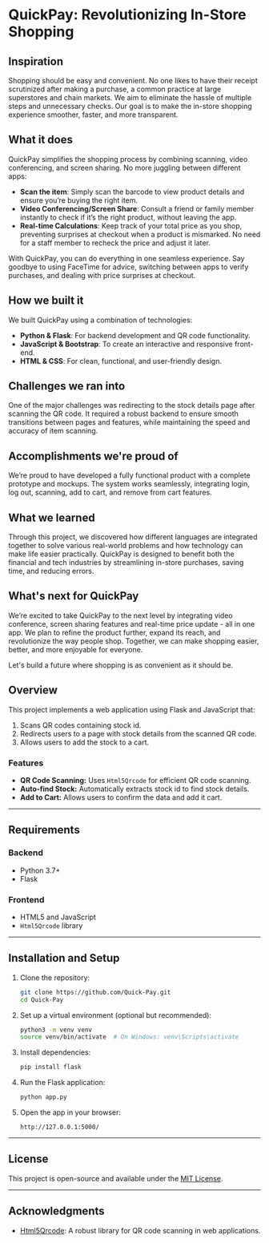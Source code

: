 # QuickPay: Revolutionizing In-Store Shopping

## Inspiration 
Shopping should be easy and convenient. No one likes to have their receipt scrutinized after making a purchase, a common practice at large superstores and chain markets. We aim to eliminate the hassle of multiple steps and unnecessary checks. Our goal is to make the in-store shopping experience smoother, faster, and more transparent.

## What it does
QuickPay simplifies the shopping process by combining scanning, video conferencing, and screen sharing. No more juggling between different apps:
- **Scan the item**: Simply scan the barcode to view product details and ensure you’re buying the right item.
- **Video Conferencing/Screen Share**: Consult a friend or family member instantly to check if it’s the right product, without leaving the app. 
- **Real-time Calculations**: Keep track of your total price as you shop, preventing surprises at checkout when a product is mismarked. No need for a staff member to recheck the price and adjust it later.

With QuickPay, you can do everything in one seamless experience. Say goodbye to using FaceTime for advice, switching between apps to verify purchases, and dealing with price surprises at checkout.

## How we built it
We built QuickPay using a combination of technologies:
- **Python & Flask**: For backend development and QR code functionality.
- **JavaScript & Bootstrap**: To create an interactive and responsive front-end.
- **HTML & CSS**: For clean, functional, and user-friendly design.

## Challenges we ran into
One of the major challenges was redirecting to the stock details page after scanning the QR code. It required a robust backend to ensure smooth transitions between pages and features, while maintaining the speed and accuracy of item scanning.

## Accomplishments we're proud of
We’re proud to have developed a fully functional product with a complete prototype and mockups. The system works seamlessly, integrating login, log out, scanning, add to cart, and remove from cart features.

## What we learned
Through this project, we discovered how different languages are integrated together to solve various real-world problems and how technology can make life easier practically. QuickPay is designed to benefit both the financial and tech industries by streamlining in-store purchases, saving time, and reducing errors.

## What's next for QuickPay
We’re excited to take QuickPay to the next level by integrating video conference, screen sharing features and real-time price update - all in one app. We plan to refine the product further, expand its reach, and revolutionize the way people shop. Together, we can make shopping easier, better, and more enjoyable for everyone.

Let's build a future where shopping is as convenient as it should be.

## Overview
This project implements a web application using Flask and JavaScript that:
1. Scans QR codes containing stock id.
2. Redirects users to a page with stock details  from the scanned QR code.
3. Allows users to add the stock to a cart.

### Features
- **QR Code Scanning:** Uses `Html5Qrcode` for efficient QR code scanning.
- **Auto-find Stock:** Automatically extracts stock id to find stock details.
- **Add to Cart:** Allows users to confirm the data and add it cart.

---

## Requirements

### Backend
- Python 3.7+
- Flask

### Frontend
- HTML5 and JavaScript
- `Html5Qrcode` library

---

## Installation and Setup

1. Clone the repository:
   ```bash
   git clone https://github.com/Quick-Pay.git
   cd Quick-Pay
   ```

2. Set up a virtual environment (optional but recommended):
   ```bash
   python3 -m venv venv
   source venv/bin/activate  # On Windows: venv\Scripts\activate
   ```

3. Install dependencies:
   ```bash
   pip install flask
   ```

4. Run the Flask application:
   ```bash
   python app.py
   ```

5. Open the app in your browser:
   ```
   http://127.0.0.1:5000/
   ```

---

## License
This project is open-source and available under the [MIT License](LICENSE).

---

## Acknowledgments
- [Html5Qrcode](https://github.com/mebjas/html5-qrcode): A robust library for QR code scanning in web applications.

